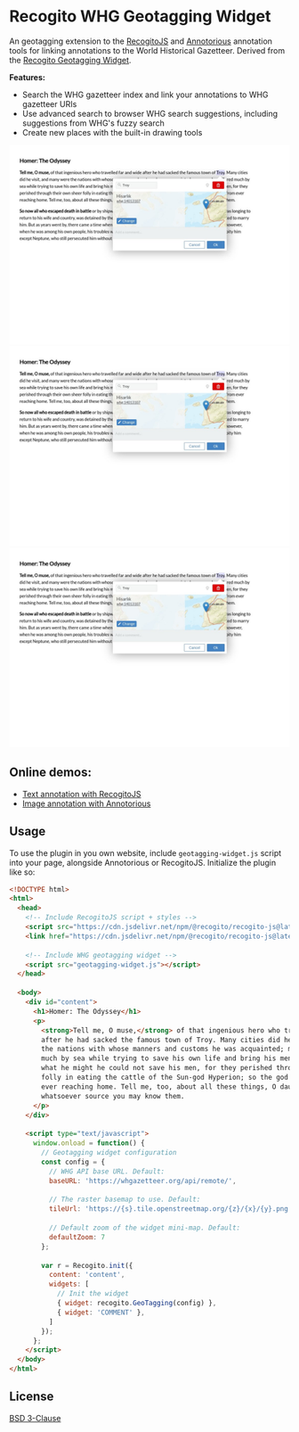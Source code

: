 # Recogito WHG Geotagging Widget

An geotagging extension to the [RecogitoJS](https://github.com/recogito/recogito-js) and [Annotorious](https://annotorious.com) annotation tools for linking annotations to the World Historical Gazetteer. Derived from the [Recogito Geotagging Widget](https://github.com/recogito/geotagging-widget).

__Features:__
- Search the WHG gazetteer index and link your annotations to WHG gazetteer URIs
- Use advanced search to browser WHG search suggestions, including suggestions from WHG's fuzzy search
- Create new places with the built-in drawing tools

![WHG minimap popup](screenshot-01.jpg "Screenshot 1: Minimap popup")
![Advanced search dialog](screenshot-01.jpg "Screenshot 2: Advanced search")
![Creating new places by drawing shapes on the map](screenshot-01.jpg "Screenshot 3: Creating new places")

## Online demos:

- [Text annotation with RecogitoJS](https://worldhistoricalgazetteer.github.io/recogito-whg-widget/)
- [Image annotation with Annotorious](https://worldhistoricalgazetteer.github.io/recogito-whg-widget/annotorious.html)

## Usage

To use the plugin in you own website, include `geotagging-widget.js` script into your page, alongside Annotorious or RecogitoJS. Initialize the plugin like so:

```html
<!DOCTYPE html>
<html>
  <head>
    <!-- Include RecogitoJS script + styles -->
    <script src="https://cdn.jsdelivr.net/npm/@recogito/recogito-js@latest/dist/recogito.min.js"></script>
    <link href="https://cdn.jsdelivr.net/npm/@recogito/recogito-js@latest/dist/recogito.min.css" rel="stylesheet">

    <!-- Include WHG geotagging widget -->
    <script src="geotagging-widget.js"></script>
  </head>

  <body>
    <div id="content">
      <h1>Homer: The Odyssey</h1>
      <p>
        <strong>Tell me, O muse,</strong> of that ingenious hero who travelled far and wide 
        after he had sacked the famous town of Troy. Many cities did he visit, and many were 
        the nations with whose manners and customs he was acquainted; moreover he suffered 
        much by sea while trying to save his own life and bring his men safely home; but do 
        what he might he could not save his men, for they perished through their own sheer 
        folly in eating the cattle of the Sun-god Hyperion; so the god prevented them from 
        ever reaching home. Tell me, too, about all these things, O daughter of Jove, from 
        whatsoever source you may know them.
      </p>
    </div>

    <script type="text/javascript">
      window.onload = function() {
        // Geotagging widget configuration
        const config = {
          // WHG API base URL. Default:
          baseURL: 'https://whgazetteer.org/api/remote/',

          // The raster basemap to use. Default:
          tileUrl: 'https://{s}.tile.openstreetmap.org/{z}/{x}/{y}.png',

          // Default zoom of the widget mini-map. Default:
          defaultZoom: 7
        };

        var r = Recogito.init({
          content: 'content',
      	  widgets: [
            // Init the widget
            { widget: recogito.GeoTagging(config) },
            { widget: 'COMMENT' },
          ]
        });
      };
    </script>
  </body>
</html>
```

## License

[BSD 3-Clause](https://github.com/recogito/geotagging-widget/blob/main/LICENSE)